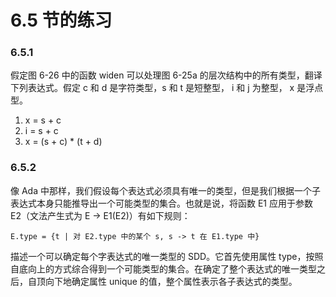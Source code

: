 # 6.5 节的练习

### 6.5.1

假定图 6-26 中的函数 widen 可以处理图 6-25a 的层次结构中的所有类型，翻译下列表达式。假定 c 和 d 是字符类型，s 和 t 是短整型， i 和 j 为整型， x 是浮点型。

1. x = s + c
2. i = s + c
3. x = (s + c) * (t + d)

### 6.5.2

像 Ada 中那样，我们假设每个表达式必须具有唯一的类型，但是我们根据一个子表达式本身只能推导出一个可能类型的集合。也就是说，将函数 E1 应用于参数 E2（文法产生式为 E -> E1(E2)）有如下规则：

    E.type = {t | 对 E2.type 中的某个 s, s -> t 在 E1.type 中}
    
描述一个可以确定每个字表达式的唯一类型的 SDD。它首先使用属性 type，按照自底向上的方式综合得到一个可能类型的集合。在确定了整个表达式的唯一类型之后，自顶向下地确定属性 unique 的值，整个属性表示各子表达式的类型。